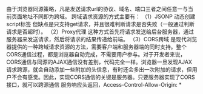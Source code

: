 由于浏览器同源策略，凡是发送请求url的协议、域名、端口三者之间任意一与当前页面地址不同即为跨域。
跨域请求资源的方式主要有： 
（1）JSONP 动态创建script标签 
但缺点是只支持get请求，并且很难判断请求是否失败（一般通过判断请求是否超时）。 
（2）Proxy代理 
这种方式首先将请求发送给后台服务器，通过服务器来发送请求，然后将请求的结果传递给前端。 
（3）CORS跨域 
是现代浏览器提供的一种跨域请求资源的方法，需要客户端和服务器端的同时支持。整个CORS通信过程，都是浏览器自动完成，不需要用户参与。对于开发者来说，CORS通信与同源的AJAX通信没有差别，代码完全一样。浏览器一旦发现AJAX请求跨源，就会自动添加一些附加的头信息，有时还会多出一次附加的请求，但用户不会有感觉。因此，实现CORS通信的关键是服务器。只要服务器实现了CORS接口，就可以跨源通信 
服务响应头返回，Access-Control-Allow-Origin: *
